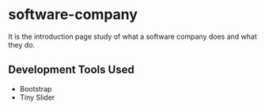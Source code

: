 
# software-company

It is the introduction page study of what a software company does and what they do.


## Development Tools Used

- Bootstrap
- Tiny Slider

  
